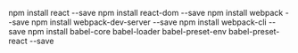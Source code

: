 npm install react --save
npm install react-dom --save
npm install webpack --save
npm install webpack-dev-server --save
npm install webpack-cli --save
npm install babel-core babel-loader babel-preset-env babel-preset-react --save
